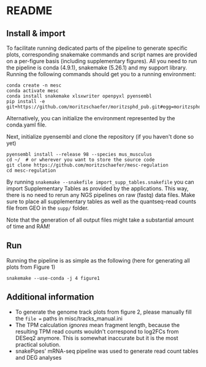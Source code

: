 # README

## Install & import

To facilitate running dedicated parts of the pipeline to generate specific plots, corresponding snakemake commands and script names are provided on a per-figure basis (including supplementary figures). All you need to run the pipeline is conda (4.9.1), snakemake (5.26.1) and my support library. Running the following commands should get you to a running environment:

``` shell
conda create -n mesc
conda activate mesc
conda install snakemake xlsxwriter openpyxl pyensembl
pip install -e git+https://github.com/moritzschaefer/moritzsphd_pub.git#egg=moritzsphd
```

Alternatively, you can initialize the environment represented by the conda.yaml file.

Next, initialize pyensembl and clone the repository (if you haven't done so yet)
``` shell
pyensembl install --release 98 --species mus_musculus
cd ~/  # or wherever you want to store the source code 
git clone https://github.com/moritzschaefer/mesc-regulation
cd mesc-regulation
```


By running `snakemake --snakefile import_supp_tables.snakefile` you can import Supplementary Tables as provided by the applications. This way, there is no need to rerun any NGS pipelines on raw (fastq) data files. Make sure to place all supplementary tables as well as the quantseq-read counts file from GEO in the `supp/` folder.

Note that the generation of all output files might take a substantial amount of time and RAM!

## Run 

Running the pipeline is as simple as the following (here for generating all plots from Figure 1)

``` shell
snakemake --use-conda -j 4 figure1
```

## Additional information

- To generate the genome track plots from figure 2, please manually fill the `file =` paths in misc/tracks_manual.ini
- The TPM calculation *ignores* mean fragment length, because the resulting TPM read counts wouldn't correspond to log2FCs from DESeq2 anymore. This is somewhat inaccurate but it is the most practical solution.
- snakePipes' mRNA-seq pipeline was used to generate read count tables and DEG analyses
